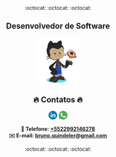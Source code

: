 <p align="center">
  :octocat: :octocat: :octocat:
</p>

<h2 align="center">Desenvolvedor de Software</h2>

<div align="center"><img align="center" width="130" height="130" src="/static/images/octocat.png"></div>


<h2 align="center">🔥 Contatos 🔥</h2>
<p align="center">
  <a href="https://linkedin.com/in/brunofq" target="_blank"><img src="/static/images/linkedin.png"></a>
  <a href="https://api.whatsapp.com/send?phone=5522992146278&text=Ol%C3%A1%2C%20Bruno%20Quindeler!!" target="_blank"><img src="/static/images/whatsapp.png"></a>
</p>

<p align="center">
  <strong>📱 Telefone: <a href="tel:+5522992146278"> +5522992146278 </a></strong>
  <br>
  <strong>✉️ E-mail: <a href="mailto:bruno.quindeler@gmail.com"> bruno.quindeler@gmail.com </a></strong>
</p>

<p align="center">
  :octocat: :octocat: :octocat:
</p>
